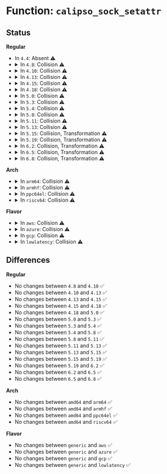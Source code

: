 # Function: <code>calipso_sock_setattr</code>

## Status
<b>Regular</b>
<ul>
<li>
In <code>4.4</code>: Absent ⚠️
</li>
<li>
<details>
<summary>In <code>4.8</code>: Collision ⚠️</summary>

```c
int calipso_sock_setattr(struct sock *sk, const struct calipso_doi *doi_def, const struct netlbl_lsm_secattr *secattr);
```

**Collision:** Static-Global Collision

**Inline:** No

**Transformation:** False

**Instances:**

```
In net/ipv6/calipso.c (ffffffff81870d70)
Location: net/ipv6/calipso.c:1143
Inline: False
```
```
In net/netlabel/netlabel_calipso.c (ffffffff81883970)
Location: net/netlabel/netlabel_calipso.c:554
Inline: False
Direct callers:
  - net/netlabel/netlabel_kapi.c:netlbl_conn_setattr
  - net/netlabel/netlabel_kapi.c:netlbl_sock_setattr
```
**Symbols:**

```
ffffffff81870d70-ffffffff81870e24: calipso_sock_setattr (STB_LOCAL)
ffffffff81883970-ffffffff81883990: calipso_sock_setattr (STB_GLOBAL)
```
</details>
</li>
<li>
<details>
<summary>In <code>4.10</code>: Collision ⚠️</summary>

```c
int calipso_sock_setattr(struct sock *sk, const struct calipso_doi *doi_def, const struct netlbl_lsm_secattr *secattr);
```

**Collision:** Static-Global Collision

**Inline:** No

**Transformation:** False

**Instances:**

```
In net/ipv6/calipso.c (ffffffff818a3ce0)
Location: net/ipv6/calipso.c:1143
Inline: False
```
```
In net/netlabel/netlabel_calipso.c (ffffffff818b8210)
Location: net/netlabel/netlabel_calipso.c:557
Inline: False
Direct callers:
  - net/netlabel/netlabel_kapi.c:netlbl_conn_setattr
  - net/netlabel/netlabel_kapi.c:netlbl_sock_setattr
```
**Symbols:**

```
ffffffff818a3ce0-ffffffff818a3d94: calipso_sock_setattr (STB_LOCAL)
ffffffff818b8210-ffffffff818b8230: calipso_sock_setattr (STB_GLOBAL)
```
</details>
</li>
<li>
<details>
<summary>In <code>4.13</code>: Collision ⚠️</summary>

```c
int calipso_sock_setattr(struct sock *sk, const struct calipso_doi *doi_def, const struct netlbl_lsm_secattr *secattr);
```

**Collision:** Static-Global Collision

**Inline:** No

**Transformation:** False

**Instances:**

```
In net/ipv6/calipso.c (ffffffff818ca270)
Location: net/ipv6/calipso.c:1143
Inline: False
```
```
In net/netlabel/netlabel_calipso.c (ffffffff818deb00)
Location: net/netlabel/netlabel_calipso.c:557
Inline: False
Direct callers:
  - net/netlabel/netlabel_kapi.c:netlbl_conn_setattr
  - net/netlabel/netlabel_kapi.c:netlbl_sock_setattr
```
**Symbols:**

```
ffffffff818ca270-ffffffff818ca30f: calipso_sock_setattr (STB_LOCAL)
ffffffff818deb00-ffffffff818deb20: calipso_sock_setattr (STB_GLOBAL)
```
</details>
</li>
<li>
<details>
<summary>In <code>4.15</code>: Collision ⚠️</summary>

```c
int calipso_sock_setattr(struct sock *sk, const struct calipso_doi *doi_def, const struct netlbl_lsm_secattr *secattr);
```

**Collision:** Static-Global Collision

**Inline:** No

**Transformation:** False

**Instances:**

```
In net/ipv6/calipso.c (ffffffff8194d9b0)
Location: net/ipv6/calipso.c:1143
Inline: False
```
```
In net/netlabel/netlabel_calipso.c (ffffffff81964790)
Location: net/netlabel/netlabel_calipso.c:557
Inline: False
Direct callers:
  - net/netlabel/netlabel_kapi.c:netlbl_conn_setattr
  - net/netlabel/netlabel_kapi.c:netlbl_sock_setattr
```
**Symbols:**

```
ffffffff8194d9b0-ffffffff8194da98: calipso_sock_setattr (STB_LOCAL)
ffffffff81964790-ffffffff819647b6: calipso_sock_setattr (STB_GLOBAL)
```
</details>
</li>
<li>
<details>
<summary>In <code>4.18</code>: Collision ⚠️</summary>

```c
int calipso_sock_setattr(struct sock *sk, const struct calipso_doi *doi_def, const struct netlbl_lsm_secattr *secattr);
```

**Collision:** Static-Global Collision

**Inline:** No

**Transformation:** False

**Instances:**

```
In net/ipv6/calipso.c (ffffffff819a6c30)
Location: net/ipv6/calipso.c:1142
Inline: False
```
```
In net/netlabel/netlabel_calipso.c (ffffffff819be030)
Location: net/netlabel/netlabel_calipso.c:557
Inline: False
Direct callers:
  - net/netlabel/netlabel_kapi.c:netlbl_conn_setattr
  - net/netlabel/netlabel_kapi.c:netlbl_sock_setattr
```
**Symbols:**

```
ffffffff819a6c30-ffffffff819a6d11: calipso_sock_setattr (STB_LOCAL)
ffffffff819be030-ffffffff819be056: calipso_sock_setattr (STB_GLOBAL)
```
</details>
</li>
<li>
<details>
<summary>In <code>5.0</code>: Collision ⚠️</summary>

```c
int calipso_sock_setattr(struct sock *sk, const struct calipso_doi *doi_def, const struct netlbl_lsm_secattr *secattr);
```

**Collision:** Static-Global Collision

**Inline:** No

**Transformation:** False

**Instances:**

```
In net/ipv6/calipso.c (ffffffff819dd790)
Location: net/ipv6/calipso.c:1142
Inline: False
```
```
In net/netlabel/netlabel_calipso.c (ffffffff819f51d0)
Location: net/netlabel/netlabel_calipso.c:557
Inline: False
Direct callers:
  - net/netlabel/netlabel_kapi.c:netlbl_conn_setattr
  - net/netlabel/netlabel_kapi.c:netlbl_sock_setattr
```
**Symbols:**

```
ffffffff819dd790-ffffffff819dd871: calipso_sock_setattr (STB_LOCAL)
ffffffff819f51d0-ffffffff819f51f6: calipso_sock_setattr (STB_GLOBAL)
```
</details>
</li>
<li>
<details>
<summary>In <code>5.3</code>: Collision ⚠️</summary>

```c
int calipso_sock_setattr(struct sock *sk, const struct calipso_doi *doi_def, const struct netlbl_lsm_secattr *secattr);
```

**Collision:** Static-Global Collision

**Inline:** No

**Transformation:** False

**Instances:**

```
In net/ipv6/calipso.c (ffffffff81a4c050)
Location: net/ipv6/calipso.c:1128
Inline: False
```
```
In net/netlabel/netlabel_calipso.c (ffffffff81a646a0)
Location: net/netlabel/netlabel_calipso.c:544
Inline: False
Direct callers:
  - net/netlabel/netlabel_kapi.c:netlbl_conn_setattr
  - net/netlabel/netlabel_kapi.c:netlbl_sock_setattr
```
**Symbols:**

```
ffffffff81a4c050-ffffffff81a4c116: calipso_sock_setattr (STB_LOCAL)
ffffffff81a646a0-ffffffff81a646c6: calipso_sock_setattr (STB_GLOBAL)
```
</details>
</li>
<li>
<details>
<summary>In <code>5.4</code>: Collision ⚠️</summary>

```c
int calipso_sock_setattr(struct sock *sk, const struct calipso_doi *doi_def, const struct netlbl_lsm_secattr *secattr);
```

**Collision:** Static-Global Collision

**Inline:** No

**Transformation:** False

**Instances:**

```
In net/ipv6/calipso.c (ffffffff81a82c20)
Location: net/ipv6/calipso.c:1128
Inline: False
```
```
In net/netlabel/netlabel_calipso.c (ffffffff81a9b220)
Location: net/netlabel/netlabel_calipso.c:544
Inline: False
Direct callers:
  - net/netlabel/netlabel_kapi.c:netlbl_conn_setattr
  - net/netlabel/netlabel_kapi.c:netlbl_sock_setattr
```
**Symbols:**

```
ffffffff81a82c20-ffffffff81a82ce6: calipso_sock_setattr (STB_LOCAL)
ffffffff81a9b220-ffffffff81a9b246: calipso_sock_setattr (STB_GLOBAL)
```
</details>
</li>
<li>
<details>
<summary>In <code>5.8</code>: Collision ⚠️</summary>

```c
int calipso_sock_setattr(struct sock *sk, const struct calipso_doi *doi_def, const struct netlbl_lsm_secattr *secattr);
```

**Collision:** Static-Global Collision

**Inline:** No

**Transformation:** False

**Instances:**

```
In net/ipv6/calipso.c (ffffffff81b7da80)
Location: net/ipv6/calipso.c:1129
Inline: False
```
```
In net/netlabel/netlabel_calipso.c (ffffffff81b96a80)
Location: net/netlabel/netlabel_calipso.c:544
Inline: False
Direct callers:
  - net/netlabel/netlabel_kapi.c:netlbl_conn_setattr
  - net/netlabel/netlabel_kapi.c:netlbl_sock_setattr
```
**Symbols:**

```
ffffffff81b7da80-ffffffff81b7db7e: calipso_sock_setattr (STB_LOCAL)
ffffffff81b96a80-ffffffff81b96aa6: calipso_sock_setattr (STB_GLOBAL)
```
</details>
</li>
<li>
<details>
<summary>In <code>5.11</code>: Collision ⚠️</summary>

```c
int calipso_sock_setattr(struct sock *sk, const struct calipso_doi *doi_def, const struct netlbl_lsm_secattr *secattr);
```

**Collision:** Static-Global Collision

**Inline:** No

**Transformation:** False

**Instances:**

```
In net/ipv6/calipso.c (ffffffff81b8cba0)
Location: net/ipv6/calipso.c:1125
Inline: False
```
```
In net/netlabel/netlabel_calipso.c (ffffffff81ba66f0)
Location: net/netlabel/netlabel_calipso.c:545
Inline: False
Direct callers:
  - net/netlabel/netlabel_kapi.c:netlbl_conn_setattr
  - net/netlabel/netlabel_kapi.c:netlbl_sock_setattr
```
**Symbols:**

```
ffffffff81b8cba0-ffffffff81b8cca9: calipso_sock_setattr (STB_LOCAL)
ffffffff81ba66f0-ffffffff81ba6716: calipso_sock_setattr (STB_GLOBAL)
```
</details>
</li>
<li>
<details>
<summary>In <code>5.13</code>: Collision ⚠️</summary>

```c
int calipso_sock_setattr(struct sock *sk, const struct calipso_doi *doi_def, const struct netlbl_lsm_secattr *secattr);
```

**Collision:** Static-Global Collision

**Inline:** No

**Transformation:** False

**Instances:**

```
In net/ipv6/calipso.c (ffffffff81b7b690)
Location: net/ipv6/calipso.c:1125
Inline: False
```
```
In net/netlabel/netlabel_calipso.c (ffffffff81b95880)
Location: net/netlabel/netlabel_calipso.c:545
Inline: False
Direct callers:
  - net/netlabel/netlabel_kapi.c:netlbl_conn_setattr
  - net/netlabel/netlabel_kapi.c:netlbl_sock_setattr
```
**Symbols:**

```
ffffffff81b7b690-ffffffff81b7b797: calipso_sock_setattr (STB_LOCAL)
ffffffff81b95880-ffffffff81b958a6: calipso_sock_setattr (STB_GLOBAL)
```
</details>
</li>
<li>
<details>
<summary>In <code>5.15</code>: Collision, Transformation ⚠️</summary>

```c
int calipso_sock_setattr(struct sock *sk, const struct calipso_doi *doi_def, const struct netlbl_lsm_secattr *secattr);
```

**Collision:** Static-Global Collision

**Inline:** No

**Transformation:** True

**Instances:**

```
In net/ipv6/calipso.c (0)
Location: net/ipv6/calipso.c:1125
Inline: False
```
```
In net/netlabel/netlabel_calipso.c (ffffffff81c620b0)
Location: net/netlabel/netlabel_calipso.c:545
Inline: False
Direct callers:
  - net/netlabel/netlabel_kapi.c:netlbl_conn_setattr
  - net/netlabel/netlabel_kapi.c:netlbl_sock_setattr
```
**Symbols:**

```
ffffffff81c46650-ffffffff81c4676c: calipso_sock_setattr (STB_LOCAL)
ffffffff81d41604-ffffffff81d41624: calipso_sock_setattr.cold (STB_LOCAL)
ffffffff81c620b0-ffffffff81c620d6: calipso_sock_setattr (STB_GLOBAL)
```
</details>
</li>
<li>
<details>
<summary>In <code>5.19</code>: Collision, Transformation ⚠️</summary>

```c
int calipso_sock_setattr(struct sock *sk, const struct calipso_doi *doi_def, const struct netlbl_lsm_secattr *secattr);
```

**Collision:** Static-Global Collision

**Inline:** No

**Transformation:** True

**Instances:**

```
In net/ipv6/calipso.c (0)
Location: net/ipv6/calipso.c:1125
Inline: False
```
```
In net/netlabel/netlabel_calipso.c (ffffffff81e047a0)
Location: net/netlabel/netlabel_calipso.c:545
Inline: False
Direct callers:
  - net/netlabel/netlabel_kapi.c:netlbl_conn_setattr
  - net/netlabel/netlabel_kapi.c:netlbl_sock_setattr
```
**Symbols:**

```
ffffffff81de5b00-ffffffff81de5c2d: calipso_sock_setattr (STB_LOCAL)
ffffffff81f0df78-ffffffff81f0df98: calipso_sock_setattr.cold (STB_LOCAL)
ffffffff81e047a0-ffffffff81e047da: calipso_sock_setattr (STB_GLOBAL)
```
</details>
</li>
<li>
<details>
<summary>In <code>6.2</code>: Collision, Transformation ⚠️</summary>

```c
int calipso_sock_setattr(struct sock *sk, const struct calipso_doi *doi_def, const struct netlbl_lsm_secattr *secattr);
```

**Collision:** Static-Global Collision

**Inline:** No

**Transformation:** True

**Instances:**

```
In net/ipv6/calipso.c (0)
Location: net/ipv6/calipso.c:1125
Inline: False
```
```
In net/netlabel/netlabel_calipso.c (ffffffff81fd9830)
Location: net/netlabel/netlabel_calipso.c:546
Inline: False
Direct callers:
  - net/netlabel/netlabel_kapi.c:netlbl_conn_setattr
  - net/netlabel/netlabel_kapi.c:netlbl_sock_setattr
```
**Symbols:**

```
ffffffff81fb8330-ffffffff81fb845d: calipso_sock_setattr (STB_LOCAL)
ffffffff820b5320-ffffffff820b5340: calipso_sock_setattr.cold (STB_LOCAL)
ffffffff81fd9830-ffffffff81fd986a: calipso_sock_setattr (STB_GLOBAL)
```
</details>
</li>
<li>
<details>
<summary>In <code>6.5</code>: Collision, Transformation ⚠️</summary>

```c
int calipso_sock_setattr(struct sock *sk, const struct calipso_doi *doi_def, const struct netlbl_lsm_secattr *secattr);
```

**Collision:** Static-Global Collision

**Inline:** No

**Transformation:** True

**Instances:**

```
In net/ipv6/calipso.c (0)
Location: net/ipv6/calipso.c:1125
Inline: False
```
```
In net/netlabel/netlabel_calipso.c (ffffffff82055500)
Location: net/netlabel/netlabel_calipso.c:546
Inline: False
Direct callers:
  - net/netlabel/netlabel_kapi.c:netlbl_conn_setattr
  - net/netlabel/netlabel_kapi.c:netlbl_sock_setattr
```
**Symbols:**

```
ffffffff82018ab0-ffffffff82018bcc: calipso_sock_setattr (STB_LOCAL)
ffffffff821361b8-ffffffff821361d1: calipso_sock_setattr.cold (STB_LOCAL)
ffffffff82055500-ffffffff8205553a: calipso_sock_setattr (STB_GLOBAL)
```
</details>
</li>
<li>
<details>
<summary>In <code>6.8</code>: Collision, Transformation ⚠️</summary>

```c
int calipso_sock_setattr(struct sock *sk, const struct calipso_doi *doi_def, const struct netlbl_lsm_secattr *secattr);
```

**Collision:** Static-Global Collision

**Inline:** No

**Transformation:** True

**Instances:**

```
In net/ipv6/calipso.c (0)
Location: net/ipv6/calipso.c:1125
Inline: False
```
```
In net/netlabel/netlabel_calipso.c (ffffffff82127e20)
Location: net/netlabel/netlabel_calipso.c:549
Inline: False
Direct callers:
  - net/netlabel/netlabel_kapi.c:netlbl_conn_setattr
  - net/netlabel/netlabel_kapi.c:netlbl_sock_setattr
```
**Symbols:**

```
ffffffff820e7a80-ffffffff820e7b9c: calipso_sock_setattr (STB_LOCAL)
ffffffff82217d88-ffffffff82217da1: calipso_sock_setattr.cold (STB_LOCAL)
ffffffff82127e20-ffffffff82127e5a: calipso_sock_setattr (STB_GLOBAL)
```
</details>
</li>
</ul>
<b>Arch</b>
<ul>
<li>
<details>
<summary>In <code>arm64</code>: Collision ⚠️</summary>

```c
int calipso_sock_setattr(struct sock *sk, const struct calipso_doi *doi_def, const struct netlbl_lsm_secattr *secattr);
```

**Collision:** Static-Global Collision

**Inline:** No

**Transformation:** False

**Instances:**

```
In net/ipv6/calipso.c (ffff800010d4dd68)
Location: net/ipv6/calipso.c:1128
Inline: False
```
```
In net/netlabel/netlabel_calipso.c (ffff800010d6afb0)
Location: net/netlabel/netlabel_calipso.c:544
Inline: False
Direct callers:
  - net/netlabel/netlabel_kapi.c:netlbl_conn_setattr
  - net/netlabel/netlabel_kapi.c:netlbl_sock_setattr
```
**Symbols:**

```
ffff800010d4dd68-ffff800010d4de7c: calipso_sock_setattr (STB_LOCAL)
ffff800010d6afb0-ffff800010d6b00c: calipso_sock_setattr (STB_GLOBAL)
```
</details>
</li>
<li>
<details>
<summary>In <code>armhf</code>: Collision ⚠️</summary>

```c
int calipso_sock_setattr(struct sock *sk, const struct calipso_doi *doi_def, const struct netlbl_lsm_secattr *secattr);
```

**Collision:** Static-Global Collision

**Inline:** No

**Transformation:** False

**Instances:**

```
In net/ipv6/calipso.c (c0e4f710)
Location: net/ipv6/calipso.c:1128
Inline: False
```
```
In net/netlabel/netlabel_calipso.c (c0e694a8)
Location: net/netlabel/netlabel_calipso.c:544
Inline: False
Direct callers:
  - net/netlabel/netlabel_kapi.c:netlbl_conn_setattr
  - net/netlabel/netlabel_kapi.c:netlbl_sock_setattr
```
**Symbols:**

```
c0e4f710-c0e4f7ec: calipso_sock_setattr (STB_LOCAL)
c0e694a8-c0e694e4: calipso_sock_setattr (STB_GLOBAL)
```
</details>
</li>
<li>
<details>
<summary>In <code>ppc64el</code>: Collision ⚠️</summary>

```c
int calipso_sock_setattr(struct sock *sk, const struct calipso_doi *doi_def, const struct netlbl_lsm_secattr *secattr);
```

**Collision:** Static-Global Collision

**Inline:** No

**Transformation:** False

**Instances:**

```
In net/ipv6/calipso.c (c000000000e85980)
Location: net/ipv6/calipso.c:1128
Inline: False
```
```
In net/netlabel/netlabel_calipso.c (c000000000ea8540)
Location: net/netlabel/netlabel_calipso.c:544
Inline: False
Direct callers:
  - net/netlabel/netlabel_kapi.c:netlbl_conn_setattr
  - net/netlabel/netlabel_kapi.c:netlbl_sock_setattr
```
**Symbols:**

```
c000000000e85980-c000000000e85ae4: calipso_sock_setattr (STB_LOCAL)
c000000000ea8540-c000000000ea8598: calipso_sock_setattr (STB_GLOBAL)
```
</details>
</li>
<li>
<details>
<summary>In <code>riscv64</code>: Collision ⚠️</summary>

```c
int calipso_sock_setattr(struct sock *sk, const struct calipso_doi *doi_def, const struct netlbl_lsm_secattr *secattr);
```

**Collision:** Static-Global Collision

**Inline:** No

**Transformation:** False

**Instances:**

```
In net/ipv6/calipso.c (ffffffe000886c24)
Location: net/ipv6/calipso.c:1128
Inline: False
```
```
In net/netlabel/netlabel_calipso.c (ffffffe00089d8e6)
Location: net/netlabel/netlabel_calipso.c:544
Inline: False
Direct callers:
  - net/netlabel/netlabel_kapi.c:netlbl_conn_setattr
  - net/netlabel/netlabel_kapi.c:netlbl_sock_setattr
```
**Symbols:**

```
ffffffe000886c24-ffffffe000886d12: calipso_sock_setattr (STB_LOCAL)
ffffffe00089d8e6-ffffffe00089d92c: calipso_sock_setattr (STB_GLOBAL)
```
</details>
</li>
</ul>
<b>Flavor</b>
<ul>
<li>
<details>
<summary>In <code>aws</code>: Collision ⚠️</summary>

```c
int calipso_sock_setattr(struct sock *sk, const struct calipso_doi *doi_def, const struct netlbl_lsm_secattr *secattr);
```

**Collision:** Static-Global Collision

**Inline:** No

**Transformation:** False

**Instances:**

```
In net/ipv6/calipso.c (ffffffff81a222b0)
Location: net/ipv6/calipso.c:1128
Inline: False
```
```
In net/netlabel/netlabel_calipso.c (ffffffff81a3a5b0)
Location: net/netlabel/netlabel_calipso.c:544
Inline: False
Direct callers:
  - net/netlabel/netlabel_kapi.c:netlbl_conn_setattr
  - net/netlabel/netlabel_kapi.c:netlbl_sock_setattr
```
**Symbols:**

```
ffffffff81a222b0-ffffffff81a22376: calipso_sock_setattr (STB_LOCAL)
ffffffff81a3a5b0-ffffffff81a3a5d6: calipso_sock_setattr (STB_GLOBAL)
```
</details>
</li>
<li>
<details>
<summary>In <code>azure</code>: Collision ⚠️</summary>

```c
int calipso_sock_setattr(struct sock *sk, const struct calipso_doi *doi_def, const struct netlbl_lsm_secattr *secattr);
```

**Collision:** Static-Global Collision

**Inline:** No

**Transformation:** False

**Instances:**

```
In net/ipv6/calipso.c (ffffffff819df070)
Location: net/ipv6/calipso.c:1128
Inline: False
```
```
In net/netlabel/netlabel_calipso.c (ffffffff819f71d0)
Location: net/netlabel/netlabel_calipso.c:544
Inline: False
Direct callers:
  - net/netlabel/netlabel_kapi.c:netlbl_conn_setattr
  - net/netlabel/netlabel_kapi.c:netlbl_sock_setattr
```
**Symbols:**

```
ffffffff819df070-ffffffff819df136: calipso_sock_setattr (STB_LOCAL)
ffffffff819f71d0-ffffffff819f71f6: calipso_sock_setattr (STB_GLOBAL)
```
</details>
</li>
<li>
<details>
<summary>In <code>gcp</code>: Collision ⚠️</summary>

```c
int calipso_sock_setattr(struct sock *sk, const struct calipso_doi *doi_def, const struct netlbl_lsm_secattr *secattr);
```

**Collision:** Static-Global Collision

**Inline:** No

**Transformation:** False

**Instances:**

```
In net/ipv6/calipso.c (ffffffff81a8cd30)
Location: net/ipv6/calipso.c:1128
Inline: False
```
```
In net/netlabel/netlabel_calipso.c (ffffffff81aa6460)
Location: net/netlabel/netlabel_calipso.c:544
Inline: False
Direct callers:
  - net/netlabel/netlabel_kapi.c:netlbl_conn_setattr
  - net/netlabel/netlabel_kapi.c:netlbl_sock_setattr
```
**Symbols:**

```
ffffffff81a8cd30-ffffffff81a8cdf6: calipso_sock_setattr (STB_LOCAL)
ffffffff81aa6460-ffffffff81aa6486: calipso_sock_setattr (STB_GLOBAL)
```
</details>
</li>
<li>
<details>
<summary>In <code>lowlatency</code>: Collision ⚠️</summary>

```c
int calipso_sock_setattr(struct sock *sk, const struct calipso_doi *doi_def, const struct netlbl_lsm_secattr *secattr);
```

**Collision:** Static-Global Collision

**Inline:** No

**Transformation:** False

**Instances:**

```
In net/ipv6/calipso.c (ffffffff81a999c0)
Location: net/ipv6/calipso.c:1128
Inline: False
```
```
In net/netlabel/netlabel_calipso.c (ffffffff81ab2800)
Location: net/netlabel/netlabel_calipso.c:544
Inline: False
Direct callers:
  - net/netlabel/netlabel_kapi.c:netlbl_conn_setattr
  - net/netlabel/netlabel_kapi.c:netlbl_sock_setattr
```
**Symbols:**

```
ffffffff81a999c0-ffffffff81a99ab5: calipso_sock_setattr (STB_LOCAL)
ffffffff81ab2800-ffffffff81ab2826: calipso_sock_setattr (STB_GLOBAL)
```
</details>
</li>
</ul>

## Differences
<b>Regular</b>
<ul>
<li>
No changes between <code>4.8</code> and <code>4.10</code> ✅
</li>
<li>
No changes between <code>4.10</code> and <code>4.13</code> ✅
</li>
<li>
No changes between <code>4.13</code> and <code>4.15</code> ✅
</li>
<li>
No changes between <code>4.15</code> and <code>4.18</code> ✅
</li>
<li>
No changes between <code>4.18</code> and <code>5.0</code> ✅
</li>
<li>
No changes between <code>5.0</code> and <code>5.3</code> ✅
</li>
<li>
No changes between <code>5.3</code> and <code>5.4</code> ✅
</li>
<li>
No changes between <code>5.4</code> and <code>5.8</code> ✅
</li>
<li>
No changes between <code>5.8</code> and <code>5.11</code> ✅
</li>
<li>
No changes between <code>5.11</code> and <code>5.13</code> ✅
</li>
<li>
No changes between <code>5.13</code> and <code>5.15</code> ✅
</li>
<li>
No changes between <code>5.15</code> and <code>5.19</code> ✅
</li>
<li>
No changes between <code>5.19</code> and <code>6.2</code> ✅
</li>
<li>
No changes between <code>6.2</code> and <code>6.5</code> ✅
</li>
<li>
No changes between <code>6.5</code> and <code>6.8</code> ✅
</li>
</ul>
<b>Arch</b>
<ul>
<li>
No changes between <code>amd64</code> and <code>arm64</code> ✅
</li>
<li>
No changes between <code>amd64</code> and <code>armhf</code> ✅
</li>
<li>
No changes between <code>amd64</code> and <code>ppc64el</code> ✅
</li>
<li>
No changes between <code>amd64</code> and <code>riscv64</code> ✅
</li>
</ul>
<b>Flavor</b>
<ul>
<li>
No changes between <code>generic</code> and <code>aws</code> ✅
</li>
<li>
No changes between <code>generic</code> and <code>azure</code> ✅
</li>
<li>
No changes between <code>generic</code> and <code>gcp</code> ✅
</li>
<li>
No changes between <code>generic</code> and <code>lowlatency</code> ✅
</li>
</ul>
